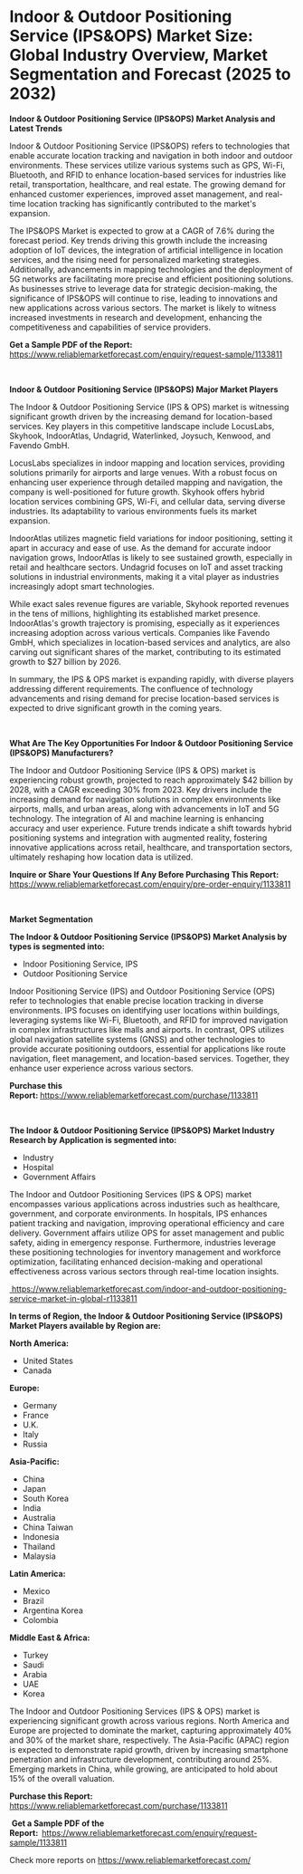 <p><h1>Indoor & Outdoor Positioning Service (IPS&OPS) Market Size: Global Industry Overview, Market Segmentation and Forecast (2025 to 2032)</h1></p><p><strong>Indoor & Outdoor Positioning Service (IPS&OPS) Market Analysis and Latest Trends</strong></p>
<p><p>Indoor & Outdoor Positioning Service (IPS&OPS) refers to technologies that enable accurate location tracking and navigation in both indoor and outdoor environments. These services utilize various systems such as GPS, Wi-Fi, Bluetooth, and RFID to enhance location-based services for industries like retail, transportation, healthcare, and real estate. The growing demand for enhanced customer experiences, improved asset management, and real-time location tracking has significantly contributed to the market's expansion.</p><p>The IPS&OPS Market is expected to grow at a CAGR of 7.6% during the forecast period. Key trends driving this growth include the increasing adoption of IoT devices, the integration of artificial intelligence in location services, and the rising need for personalized marketing strategies. Additionally, advancements in mapping technologies and the deployment of 5G networks are facilitating more precise and efficient positioning solutions. As businesses strive to leverage data for strategic decision-making, the significance of IPS&OPS will continue to rise, leading to innovations and new applications across various sectors. The market is likely to witness increased investments in research and development, enhancing the competitiveness and capabilities of service providers.</p></p>
<p><strong>Get a Sample PDF of the Report:&nbsp;</strong> <a href="https://www.reliablemarketforecast.com/enquiry/request-sample/1133811?utm_campaign=3461&utm_medium=2&utm_source=Github&utm_content=ia&utm_term=25032025&utm_id=indoor-outdoor-positioning-service-ipsops">https://www.reliablemarketforecast.com/enquiry/request-sample/1133811</a></p>
<p>&nbsp;</p>
<p><strong>Indoor & Outdoor Positioning Service (IPS&OPS) Major Market Players</strong></p>
<p><p>The Indoor & Outdoor Positioning Service (IPS & OPS) market is witnessing significant growth driven by the increasing demand for location-based services. Key players in this competitive landscape include LocusLabs, Skyhook, IndoorAtlas, Undagrid, Waterlinked, Joysuch, Kenwood, and Favendo GmbH.</p><p>LocusLabs specializes in indoor mapping and location services, providing solutions primarily for airports and large venues. With a robust focus on enhancing user experience through detailed mapping and navigation, the company is well-positioned for future growth. Skyhook offers hybrid location services combining GPS, Wi-Fi, and cellular data, serving diverse industries. Its adaptability to various environments fuels its market expansion.</p><p>IndoorAtlas utilizes magnetic field variations for indoor positioning, setting it apart in accuracy and ease of use. As the demand for accurate indoor navigation grows, IndoorAtlas is likely to see sustained growth, especially in retail and healthcare sectors. Undagrid focuses on IoT and asset tracking solutions in industrial environments, making it a vital player as industries increasingly adopt smart technologies.</p><p>While exact sales revenue figures are variable, Skyhook reported revenues in the tens of millions, highlighting its established market presence. IndoorAtlas's growth trajectory is promising, especially as it experiences increasing adoption across various verticals. Companies like Favendo GmbH, which specializes in location-based services and analytics, are also carving out significant shares of the market, contributing to its estimated growth to $27 billion by 2026.</p><p>In summary, the IPS & OPS market is expanding rapidly, with diverse players addressing different requirements. The confluence of technology advancements and rising demand for precise location-based services is expected to drive significant growth in the coming years.</p></p>
<p>&nbsp;</p>
<p><strong>What Are The Key Opportunities For Indoor & Outdoor Positioning Service (IPS&OPS) Manufacturers?</strong></p>
<p><p>The Indoor and Outdoor Positioning Service (IPS & OPS) market is experiencing robust growth, projected to reach approximately $42 billion by 2028, with a CAGR exceeding 30% from 2023. Key drivers include the increasing demand for navigation solutions in complex environments like airports, malls, and urban areas, along with advancements in IoT and 5G technology. The integration of AI and machine learning is enhancing accuracy and user experience. Future trends indicate a shift towards hybrid positioning systems and integration with augmented reality, fostering innovative applications across retail, healthcare, and transportation sectors, ultimately reshaping how location data is utilized.</p></p>
<p><strong>Inquire or Share Your Questions If Any Before Purchasing This Report:</strong> <a href="https://www.reliablemarketforecast.com/enquiry/pre-order-enquiry/1133811?utm_campaign=3461&utm_medium=2&utm_source=Github&utm_content=ia&utm_term=25032025&utm_id=indoor-outdoor-positioning-service-ipsops">https://www.reliablemarketforecast.com/enquiry/pre-order-enquiry/1133811</a></p>
<p>&nbsp;</p>
<p><strong>Market Segmentation</strong></p>
<p><strong>The Indoor & Outdoor Positioning Service (IPS&OPS) Market Analysis by types is segmented into:</strong></p>
<p><ul><li>Indoor Positioning Service, IPS</li><li>Outdoor Positioning Service</li></ul></p>
<p><p>Indoor Positioning Service (IPS) and Outdoor Positioning Service (OPS) refer to technologies that enable precise location tracking in diverse environments. IPS focuses on identifying user locations within buildings, leveraging systems like Wi-Fi, Bluetooth, and RFID for improved navigation in complex infrastructures like malls and airports. In contrast, OPS utilizes global navigation satellite systems (GNSS) and other technologies to provide accurate positioning outdoors, essential for applications like route navigation, fleet management, and location-based services. Together, they enhance user experience across various sectors.</p></p>
<p><strong>Purchase this Report:&nbsp;</strong><a href="https://www.reliablemarketforecast.com/purchase/1133811?utm_campaign=3461&utm_medium=2&utm_source=Github&utm_content=ia&utm_term=25032025&utm_id=indoor-outdoor-positioning-service-ipsops">https://www.reliablemarketforecast.com/purchase/1133811</a></p>
<p>&nbsp;</p>
<p><strong>The Indoor & Outdoor Positioning Service (IPS&OPS) Market Industry Research by Application is segmented into:</strong></p>
<p><ul><li>Industry</li><li>Hospital</li><li>Government Affairs</li></ul></p>
<p><p>The Indoor and Outdoor Positioning Services (IPS & OPS) market encompasses various applications across industries such as healthcare, government, and corporate environments. In hospitals, IPS enhances patient tracking and navigation, improving operational efficiency and care delivery. Government affairs utilize OPS for asset management and public safety, aiding in emergency response. Furthermore, industries leverage these positioning technologies for inventory management and workforce optimization, facilitating enhanced decision-making and operational effectiveness across various sectors through real-time location insights.</p></p>
<p><a href="https://www.reliablemarketforecast.com/indoor-and-outdoor-positioning-service-market-in-global-r1133811?utm_campaign=3461&utm_medium=2&utm_source=Github&utm_content=ia&utm_term=25032025&utm_id=indoor-outdoor-positioning-service-ipsops">&nbsp;https://www.reliablemarketforecast.com/indoor-and-outdoor-positioning-service-market-in-global-r1133811</a></p>
<p><strong>In terms of Region, the Indoor & Outdoor Positioning Service (IPS&OPS) Market Players available by Region are:</strong></p>
<p>
    <p> <strong> North America: </strong>
        <ul>
            <li>United States</li>
            <li>Canada</li>
        </ul>
        </p> 
    <p> <strong> Europe: </strong>
        <ul>
            <li>Germany</li>
            <li>France</li>
            <li>U.K.</li>
            <li>Italy</li>
            <li>Russia</li>
        </ul>
        </p> 
    <p> <strong> Asia-Pacific: </strong>
        <ul>
            <li>China</li>
            <li>Japan</li>
            <li>South Korea</li>
            <li>India</li>
            <li>Australia</li>
            <li>China Taiwan</li>
            <li>Indonesia</li>
            <li>Thailand</li>
            <li>Malaysia</li>
        </ul>
        </p> 
    <p> <strong> Latin America: </strong>
        <ul>
            <li>Mexico</li>
            <li>Brazil</li>
            <li>Argentina Korea</li>
            <li>Colombia</li>
        </ul>
        </p> 
    <p> <strong> Middle East & Africa: </strong>
        <ul>
            <li>Turkey</li>
            <li>Saudi</li>
            <li>Arabia</li>
            <li>UAE</li>
            <li>Korea</li>
        </ul>
    </p>
    </p>
<p><p>The Indoor and Outdoor Positioning Services (IPS & OPS) market is experiencing significant growth across various regions. North America and Europe are projected to dominate the market, capturing approximately 40% and 30% of the market share, respectively. The Asia-Pacific (APAC) region is expected to demonstrate rapid growth, driven by increasing smartphone penetration and infrastructure development, contributing around 25%. Emerging markets in China, while growing, are anticipated to hold about 15% of the overall valuation.</p></p>
<p><strong>Purchase this Report: </strong><a href="https://www.reliablemarketforecast.com/purchase/1133811?utm_campaign=3461&utm_medium=2&utm_source=Github&utm_content=ia&utm_term=25032025&utm_id=indoor-outdoor-positioning-service-ipsops">https://www.reliablemarketforecast.com/purchase/1133811</a></p>
<p>&nbsp;<strong>Get a Sample PDF of the Report:&nbsp;&nbsp;</strong><a href="https://www.reliablemarketforecast.com/enquiry/request-sample/1133811?utm_campaign=3461&utm_medium=2&utm_source=Github&utm_content=ia&utm_term=25032025&utm_id=indoor-outdoor-positioning-service-ipsops">https://www.reliablemarketforecast.com/enquiry/request-sample/1133811</a></p>
<p><strong></strong></p>
<p>Check more reports on <a href="https://www.reliablemarketforecast.com/?utm_campaign=3461&utm_medium=2&utm_source=Github&utm_content=ia&utm_term=25032025&utm_id=indoor-outdoor-positioning-service-ipsops">https://www.reliablemarketforecast.com/</a></p>